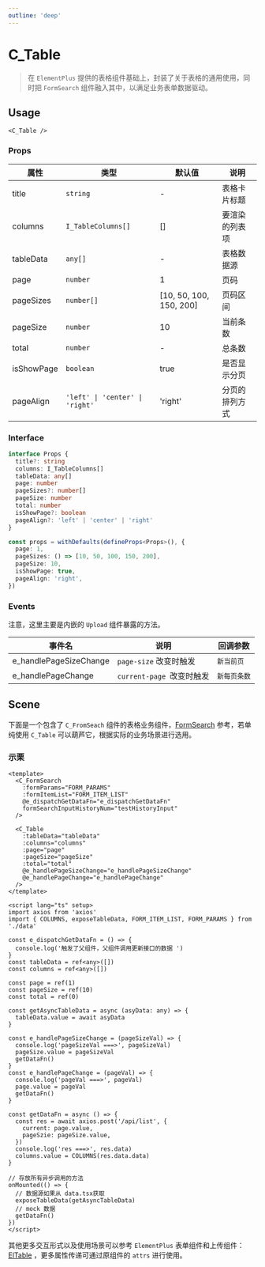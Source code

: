 ```yaml
---
outline: 'deep'
---
```


# C_Table

> 在 `ElementPlus` 提供的表格组件基础上，封装了关于表格的通用使用，同时把 `FormSearch` 组件融入其中，以满足业务表单数据驱动。

## Usage

`<C_Table />`

### Props

| 属性       | 类型                            | 默认值                  | 说明           |
| ---------- | ------------------------------- | ----------------------- | -------------- |
| title      | `string`                        | -                       | 表格卡片标题   |
| columns    | `I_TableColumns[]`              | []                      | 要渲染的列表项 |
| tableData  | `any[]`                         | -                       | 表格数据源     |
| page       | `number`                        | 1                       | 页码           |
| pageSizes  | `number[]`                      | [10, 50, 100, 150, 200] | 页码区间       |
| pageSize   | `number`                        | 10                      | 当前条数       |
| total      | `number`                        | -                       | 总条数         |
| isShowPage | `boolean`                       | true                    | 是否显示分页   |
| pageAlign  | `'left' \| 'center' \| 'right'` | 'right'                 | 分页的排列方式 |

### Interface

```ts
interface Props {
  title?: string
  columns: I_TableColumns[]
  tableData: any[]
  page: number
  pageSizes?: number[]
  pageSize: number
  total: number
  isShowPage?: boolean
  pageAlign?: 'left' | 'center' | 'right'
}

const props = withDefaults(defineProps<Props>(), {
  page: 1,
  pageSizes: () => [10, 50, 100, 150, 200],
  pageSize: 10,
  isShowPage: true,
  pageAlign: 'right',
})
```

### Events

注意，这里主要是内嵌的 `Upload` 组件暴露的方法。

| 事件名                 | 说明                      | 回调参数     |
| ---------------------- | ------------------------- | ------------ |
| e_handlePageSizeChange | `page-size` 改变时触发    | `新当前页`   |
| e_handlePageChange     | `current-page `改变时触发 | `新每页条数` |

## Scene

下面是一个包含了 `C_FromSeach` 组件的表格业务组件，[FormSearch](./form-search.md) 参考，若单纯使用 `C_Table` 可以葫芦它，根据实际的业务场景进行选用。

### 示栗

```vue
<template>
  <C_FormSearch
    :formParams="FORM_PARAMS"
    :formItemList="FORM_ITEM_LIST"
    @e_dispatchGetDataFn="e_dispatchGetDataFn"
    formSearchInputHistoryNum="testHistoryInput"
  />

  <C_Table
    :tableData="tableData"
    :columns="columns"
    :page="page"
    :pageSize="pageSize"
    :total="total"
    @e_handlePageSizeChange="e_handlePageSizeChange"
    @e_handlePageChange="e_handlePageChange"
  />
</template>

<script lang="ts" setup>
import axios from 'axios'
import { COLUMNS, exposeTableData, FORM_ITEM_LIST, FORM_PARAMS } from './data'

const e_dispatchGetDataFn = () => {
  console.log('触发了父组件，父组件调用更新接口的数据 ')
}
const tableData = ref<any>([])
const columns = ref<any>([])

const page = ref(1)
const pageSize = ref(10)
const total = ref(0)

const getAsyncTableData = async (asyData: any) => {
  tableData.value = await asyData
}

const e_handlePageSizeChange = (pageSizeVal) => {
  console.log('pageSizeVal ===>', pageSizeVal)
  pageSize.value = pageSizeVal
  getDataFn()
}
const e_handlePageChange = (pageVal) => {
  console.log('pageVal ===>', pageVal)
  page.value = pageVal
  getDataFn()
}

const getDataFn = async () => {
  const res = await axios.post('/api/list', {
    current: page.value,
    pageSzie: pageSize.value,
  })
  console.log('res ===>', res.data)
  columns.value = COLUMNS(res.data.data)
}

// 存放所有异步调用的方法
onMounted(() => {
  // 数据源如果从 data.tsx获取
  exposeTableData(getAsyncTableData)
  // mock 数据
  getDataFn()
})
</script>
```

其他更多交互形式以及使用场景可以参考 `ElementPlus` 表单组件和上传组件：[ElTable](http://element-plus.org/zh-CN/component/table.html) ，更多属性传递可通过原组件的 `attrs` 进行使用。
